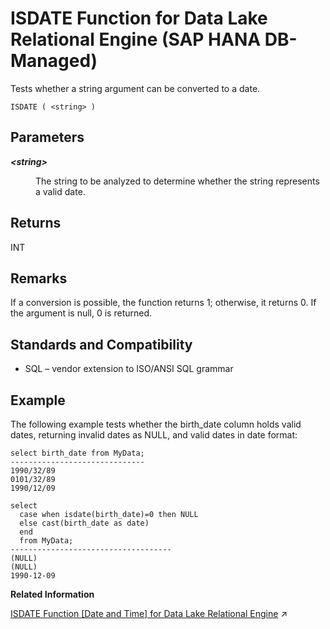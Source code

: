 <!-- loiof28668e5060b4c6db2bc8832b9a5f4cd -->

# ISDATE Function for Data Lake Relational Engine \(SAP HANA DB-Managed\)

Tests whether a string argument can be converted to a date.



```
ISDATE ( <string> )
```



<a name="loiof28668e5060b4c6db2bc8832b9a5f4cd__section_dng_4nh_trb"/>

## Parameters


<dl>
<dt><b>

*<string\>*

</b></dt>
<dd>

The string to be analyzed to determine whether the string represents a valid date.



</dd>
</dl>



<a name="loiof28668e5060b4c6db2bc8832b9a5f4cd__section_d3v_4nh_trb"/>

## Returns

INT



<a name="loiof28668e5060b4c6db2bc8832b9a5f4cd__section_qkh_pnh_trb"/>

## Remarks

If a conversion is possible, the function returns 1; otherwise, it returns 0. If the argument is null, 0 is returned.



<a name="loiof28668e5060b4c6db2bc8832b9a5f4cd__section_zsv_pnh_trb"/>

## Standards and Compatibility

-   SQL – vendor extension to ISO/ANSI SQL grammar



<a name="loiof28668e5060b4c6db2bc8832b9a5f4cd__section_ept_qnh_trb"/>

## Example

The following example tests whether the birth\_date column holds valid dates, returning invalid dates as NULL, and valid dates in date format:

```
select birth_date from MyData;
------------------------------
1990/32/89
0101/32/89
1990/12/09
```

```
select 
  case when isdate(birth_date)=0 then NULL
  else cast(birth_date as date) 
  end 
  from MyData;
------------------------------------
(NULL)
(NULL)
1990-12-09
```

**Related Information**  


[ISDATE Function [Date and Time] for Data Lake Relational Engine](https://help.sap.com/viewer/19b3964099384f178ad08f2d348232a9/2023_1_QRC/en-US/a559f0f684f21015b95ee838e6da62dc.html "Tests whether a string argument can be converted to a date.") :arrow_upper_right:

